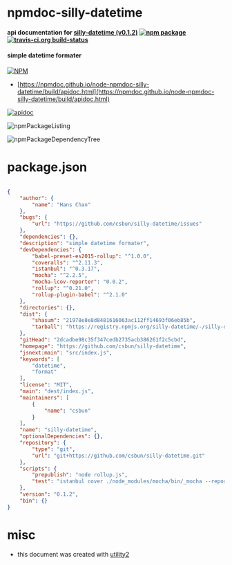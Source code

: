 # npmdoc-silly-datetime

#### api documentation for  [silly-datetime (v0.1.2)](https://github.com/csbun/silly-datetime)  [![npm package](https://img.shields.io/npm/v/npmdoc-silly-datetime.svg?style=flat-square)](https://www.npmjs.org/package/npmdoc-silly-datetime) [![travis-ci.org build-status](https://api.travis-ci.org/npmdoc/node-npmdoc-silly-datetime.svg)](https://travis-ci.org/npmdoc/node-npmdoc-silly-datetime)

#### simple datetime formater

[![NPM](https://nodei.co/npm/silly-datetime.png?downloads=true&downloadRank=true&stars=true)](https://www.npmjs.com/package/silly-datetime)

- [https://npmdoc.github.io/node-npmdoc-silly-datetime/build/apidoc.html](https://npmdoc.github.io/node-npmdoc-silly-datetime/build/apidoc.html)

[![apidoc](https://npmdoc.github.io/node-npmdoc-silly-datetime/build/screenCapture.buildCi.browser.%252Ftmp%252Fbuild%252Fapidoc.html.png)](https://npmdoc.github.io/node-npmdoc-silly-datetime/build/apidoc.html)

![npmPackageListing](https://npmdoc.github.io/node-npmdoc-silly-datetime/build/screenCapture.npmPackageListing.svg)

![npmPackageDependencyTree](https://npmdoc.github.io/node-npmdoc-silly-datetime/build/screenCapture.npmPackageDependencyTree.svg)



# package.json

```json

{
    "author": {
        "name": "Hans Chan"
    },
    "bugs": {
        "url": "https://github.com/csbun/silly-datetime/issues"
    },
    "dependencies": {},
    "description": "simple datetime formater",
    "devDependencies": {
        "babel-preset-es2015-rollup": "^1.0.0",
        "coveralls": "^2.11.3",
        "istanbul": "^0.3.17",
        "mocha": "^2.2.5",
        "mocha-lcov-reporter": "0.0.2",
        "rollup": "^0.21.0",
        "rollup-plugin-babel": "^2.1.0"
    },
    "directories": {},
    "dist": {
        "shasum": "21978e8e8d8481616063ac112ff14693f06eb85b",
        "tarball": "https://registry.npmjs.org/silly-datetime/-/silly-datetime-0.1.2.tgz"
    },
    "gitHead": "2dcadbe98c35f347cedb2735acb386261f2c5cbd",
    "homepage": "https://github.com/csbun/silly-datetime",
    "jsnext:main": "src/index.js",
    "keywords": [
        "datetime",
        "format"
    ],
    "license": "MIT",
    "main": "dest/index.js",
    "maintainers": [
        {
            "name": "csbun"
        }
    ],
    "name": "silly-datetime",
    "optionalDependencies": {},
    "repository": {
        "type": "git",
        "url": "git+https://github.com/csbun/silly-datetime.git"
    },
    "scripts": {
        "prepublish": "node rollup.js",
        "test": "istanbul cover ./node_modules/mocha/bin/_mocha --report lcovonly -- -R spec && cat ./coverage/lcov.info | ./node_modules/coveralls/bin/coveralls.js && rm -rf ./coverage"
    },
    "version": "0.1.2",
    "bin": {}
}
```



# misc
- this document was created with [utility2](https://github.com/kaizhu256/node-utility2)
